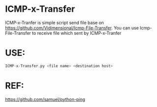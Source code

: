 # ICMP-x-Transfer
ICMP-x-Tranfer is simple script send file base on https://github.com/Vidimensional/Icmp-File-Transfer. 
You can use Icmp-File-Transfer to receive file which sent by ICMP-x-Tranfer

# USE: 
```c
ICMP-x-Transfer.py <file name> <destination host>
```
# REF: 
https://github.com/samuel/python-ping
